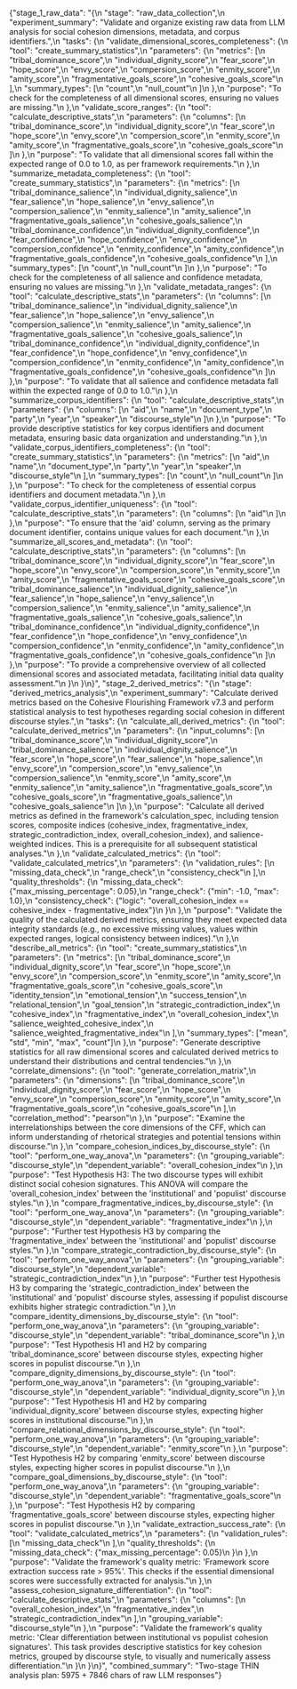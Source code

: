 {"stage_1_raw_data": "{\n  \"stage\": \"raw_data_collection\",\n  \"experiment_summary\": \"Validate and organize existing raw data from LLM analysis for social cohesion dimensions, metadata, and corpus identifiers.\",\n  \"tasks\": {\n    \"validate_dimensional_scores_completeness\": {\n      \"tool\": \"create_summary_statistics\",\n      \"parameters\": {\n        \"metrics\": [\n          \"tribal_dominance_score\",\n          \"individual_dignity_score\",\n          \"fear_score\",\n          \"hope_score\",\n          \"envy_score\",\n          \"compersion_score\",\n          \"enmity_score\",\n          \"amity_score\",\n          \"fragmentative_goals_score\",\n          \"cohesive_goals_score\"\n        ],\n        \"summary_types\": [\n          \"count\",\n          \"null_count\"\n        ]\n      },\n      \"purpose\": \"To check for the completeness of all dimensional scores, ensuring no values are missing.\"\n    },\n    \"validate_score_ranges\": {\n      \"tool\": \"calculate_descriptive_stats\",\n      \"parameters\": {\n        \"columns\": [\n          \"tribal_dominance_score\",\n          \"individual_dignity_score\",\n          \"fear_score\",\n          \"hope_score\",\n          \"envy_score\",\n          \"compersion_score\",\n          \"enmity_score\",\n          \"amity_score\",\n          \"fragmentative_goals_score\",\n          \"cohesive_goals_score\"\n        ]\n      },\n      \"purpose\": \"To validate that all dimensional scores fall within the expected range of 0.0 to 1.0, as per framework requirements.\"\n    },\n    \"summarize_metadata_completeness\": {\n      \"tool\": \"create_summary_statistics\",\n      \"parameters\": {\n        \"metrics\": [\n          \"tribal_dominance_salience\",\n          \"individual_dignity_salience\",\n          \"fear_salience\",\n          \"hope_salience\",\n          \"envy_salience\",\n          \"compersion_salience\",\n          \"enmity_salience\",\n          \"amity_salience\",\n          \"fragmentative_goals_salience\",\n          \"cohesive_goals_salience\",\n          \"tribal_dominance_confidence\",\n          \"individual_dignity_confidence\",\n          \"fear_confidence\",\n          \"hope_confidence\",\n          \"envy_confidence\",\n          \"compersion_confidence\",\n          \"enmity_confidence\",\n          \"amity_confidence\",\n          \"fragmentative_goals_confidence\",\n          \"cohesive_goals_confidence\"\n        ],\n        \"summary_types\": [\n          \"count\",\n          \"null_count\"\n        ]\n      },\n      \"purpose\": \"To check for the completeness of all salience and confidence metadata, ensuring no values are missing.\"\n    },\n    \"validate_metadata_ranges\": {\n      \"tool\": \"calculate_descriptive_stats\",\n      \"parameters\": {\n        \"columns\": [\n          \"tribal_dominance_salience\",\n          \"individual_dignity_salience\",\n          \"fear_salience\",\n          \"hope_salience\",\n          \"envy_salience\",\n          \"compersion_salience\",\n          \"enmity_salience\",\n          \"amity_salience\",\n          \"fragmentative_goals_salience\",\n          \"cohesive_goals_salience\",\n          \"tribal_dominance_confidence\",\n          \"individual_dignity_confidence\",\n          \"fear_confidence\",\n          \"hope_confidence\",\n          \"envy_confidence\",\n          \"compersion_confidence\",\n          \"enmity_confidence\",\n          \"amity_confidence\",\n          \"fragmentative_goals_confidence\",\n          \"cohesive_goals_confidence\"\n        ]\n      },\n      \"purpose\": \"To validate that all salience and confidence metadata fall within the expected range of 0.0 to 1.0.\"\n    },\n    \"summarize_corpus_identifiers\": {\n      \"tool\": \"calculate_descriptive_stats\",\n      \"parameters\": {\n        \"columns\": [\n          \"aid\",\n          \"name\",\n          \"document_type\",\n          \"party\",\n          \"year\",\n          \"speaker\",\n          \"discourse_style\"\n        ]\n      },\n      \"purpose\": \"To provide descriptive statistics for key corpus identifiers and document metadata, ensuring basic data organization and understanding.\"\n    },\n    \"validate_corpus_identifiers_completeness\": {\n      \"tool\": \"create_summary_statistics\",\n      \"parameters\": {\n        \"metrics\": [\n          \"aid\",\n          \"name\",\n          \"document_type\",\n          \"party\",\n          \"year\",\n          \"speaker\",\n          \"discourse_style\"\n        ],\n        \"summary_types\": [\n          \"count\",\n          \"null_count\"\n        ]\n      },\n      \"purpose\": \"To check for the completeness of essential corpus identifiers and document metadata.\"\n    },\n    \"validate_corpus_identifier_uniqueness\": {\n      \"tool\": \"calculate_descriptive_stats\",\n      \"parameters\": {\n        \"columns\": [\n          \"aid\"\n        ]\n      },\n      \"purpose\": \"To ensure that the 'aid' column, serving as the primary document identifier, contains unique values for each document.\"\n    },\n    \"summarize_all_scores_and_metadata\": {\n      \"tool\": \"calculate_descriptive_stats\",\n      \"parameters\": {\n        \"columns\": [\n          \"tribal_dominance_score\",\n          \"individual_dignity_score\",\n          \"fear_score\",\n          \"hope_score\",\n          \"envy_score\",\n          \"compersion_score\",\n          \"enmity_score\",\n          \"amity_score\",\n          \"fragmentative_goals_score\",\n          \"cohesive_goals_score\",\n          \"tribal_dominance_salience\",\n          \"individual_dignity_salience\",\n          \"fear_salience\",\n          \"hope_salience\",\n          \"envy_salience\",\n          \"compersion_salience\",\n          \"enmity_salience\",\n          \"amity_salience\",\n          \"fragmentative_goals_salience\",\n          \"cohesive_goals_salience\",\n          \"tribal_dominance_confidence\",\n          \"individual_dignity_confidence\",\n          \"fear_confidence\",\n          \"hope_confidence\",\n          \"envy_confidence\",\n          \"compersion_confidence\",\n          \"enmity_confidence\",\n          \"amity_confidence\",\n          \"fragmentative_goals_confidence\",\n          \"cohesive_goals_confidence\"\n        ]\n      },\n      \"purpose\": \"To provide a comprehensive overview of all collected dimensional scores and associated metadata, facilitating initial data quality assessment.\"\n    }\n  }\n}", "stage_2_derived_metrics": "{\n  \"stage\": \"derived_metrics_analysis\",\n  \"experiment_summary\": \"Calculate derived metrics based on the Cohesive Flourishing Framework v7.3 and perform statistical analysis to test hypotheses regarding social cohesion in different discourse styles.\",\n  \"tasks\": {\n    \"calculate_all_derived_metrics\": {\n      \"tool\": \"calculate_derived_metrics\",\n      \"parameters\": {\n        \"input_columns\": [\n          \"tribal_dominance_score\",\n          \"individual_dignity_score\",\n          \"tribal_dominance_salience\",\n          \"individual_dignity_salience\",\n          \"fear_score\",\n          \"hope_score\",\n          \"fear_salience\",\n          \"hope_salience\",\n          \"envy_score\",\n          \"compersion_score\",\n          \"envy_salience\",\n          \"compersion_salience\",\n          \"enmity_score\",\n          \"amity_score\",\n          \"enmity_salience\",\n          \"amity_salience\",\n          \"fragmentative_goals_score\",\n          \"cohesive_goals_score\",\n          \"fragmentative_goals_salience\",\n          \"cohesive_goals_salience\"\n        ]\n      },\n      \"purpose\": \"Calculate all derived metrics as defined in the framework's calculation_spec, including tension scores, composite indices (cohesive_index, fragmentative_index, strategic_contradiction_index, overall_cohesion_index), and salience-weighted indices. This is a prerequisite for all subsequent statistical analyses.\"\n    },\n    \"validate_calculated_metrics\": {\n      \"tool\": \"validate_calculated_metrics\",\n      \"parameters\": {\n        \"validation_rules\": [\n          \"missing_data_check\",\n          \"range_check\",\n          \"consistency_check\"\n        ],\n        \"quality_thresholds\": {\n          \"missing_data_check\": {\"max_missing_percentage\": 0.05},\n          \"range_check\": {\"min\": -1.0, \"max\": 1.0},\n          \"consistency_check\": {\"logic\": \"overall_cohesion_index == cohesive_index - fragmentative_index\"}\n        }\n      },\n      \"purpose\": \"Validate the quality of the calculated derived metrics, ensuring they meet expected data integrity standards (e.g., no excessive missing values, values within expected ranges, logical consistency between indices).\"\n    },\n    \"describe_all_metrics\": {\n      \"tool\": \"create_summary_statistics\",\n      \"parameters\": {\n        \"metrics\": [\n          \"tribal_dominance_score\",\n          \"individual_dignity_score\",\n          \"fear_score\",\n          \"hope_score\",\n          \"envy_score\",\n          \"compersion_score\",\n          \"enmity_score\",\n          \"amity_score\",\n          \"fragmentative_goals_score\",\n          \"cohesive_goals_score\",\n          \"identity_tension\",\n          \"emotional_tension\",\n          \"success_tension\",\n          \"relational_tension\",\n          \"goal_tension\",\n          \"strategic_contradiction_index\",\n          \"cohesive_index\",\n          \"fragmentative_index\",\n          \"overall_cohesion_index\",\n          \"salience_weighted_cohesive_index\",\n          \"salience_weighted_fragmentative_index\"\n        ],\n        \"summary_types\": [\"mean\", \"std\", \"min\", \"max\", \"count\"]\n      },\n      \"purpose\": \"Generate descriptive statistics for all raw dimensional scores and calculated derived metrics to understand their distributions and central tendencies.\"\n    },\n    \"correlate_dimensions\": {\n      \"tool\": \"generate_correlation_matrix\",\n      \"parameters\": {\n        \"dimensions\": [\n          \"tribal_dominance_score\",\n          \"individual_dignity_score\",\n          \"fear_score\",\n          \"hope_score\",\n          \"envy_score\",\n          \"compersion_score\",\n          \"enmity_score\",\n          \"amity_score\",\n          \"fragmentative_goals_score\",\n          \"cohesive_goals_score\"\n        ],\n        \"correlation_method\": \"pearson\"\n      },\n      \"purpose\": \"Examine the interrelationships between the core dimensions of the CFF, which can inform understanding of rhetorical strategies and potential tensions within discourse.\"\n    },\n    \"compare_cohesion_indices_by_discourse_style\": {\n      \"tool\": \"perform_one_way_anova\",\n      \"parameters\": {\n        \"grouping_variable\": \"discourse_style\",\n        \"dependent_variable\": \"overall_cohesion_index\"\n      },\n      \"purpose\": \"Test Hypothesis H3: The two discourse types will exhibit distinct social cohesion signatures. This ANOVA will compare the 'overall_cohesion_index' between the 'institutional' and 'populist' discourse styles.\"\n    },\n    \"compare_fragmentative_indices_by_discourse_style\": {\n      \"tool\": \"perform_one_way_anova\",\n      \"parameters\": {\n        \"grouping_variable\": \"discourse_style\",\n        \"dependent_variable\": \"fragmentative_index\"\n      },\n      \"purpose\": \"Further test Hypothesis H3 by comparing the 'fragmentative_index' between the 'institutional' and 'populist' discourse styles.\"\n    },\n    \"compare_strategic_contradiction_by_discourse_style\": {\n      \"tool\": \"perform_one_way_anova\",\n      \"parameters\": {\n        \"grouping_variable\": \"discourse_style\",\n        \"dependent_variable\": \"strategic_contradiction_index\"\n      },\n      \"purpose\": \"Further test Hypothesis H3 by comparing the 'strategic_contradiction_index' between the 'institutional' and 'populist' discourse styles, assessing if populist discourse exhibits higher strategic contradiction.\"\n    },\n    \"compare_identity_dimensions_by_discourse_style\": {\n      \"tool\": \"perform_one_way_anova\",\n      \"parameters\": {\n        \"grouping_variable\": \"discourse_style\",\n        \"dependent_variable\": \"tribal_dominance_score\"\n      },\n      \"purpose\": \"Test Hypothesis H1 and H2 by comparing 'tribal_dominance_score' between discourse styles, expecting higher scores in populist discourse.\"\n    },\n    \"compare_dignity_dimensions_by_discourse_style\": {\n      \"tool\": \"perform_one_way_anova\",\n      \"parameters\": {\n        \"grouping_variable\": \"discourse_style\",\n        \"dependent_variable\": \"individual_dignity_score\"\n      },\n      \"purpose\": \"Test Hypothesis H1 and H2 by comparing 'individual_dignity_score' between discourse styles, expecting higher scores in institutional discourse.\"\n    },\n    \"compare_relational_dimensions_by_discourse_style\": {\n      \"tool\": \"perform_one_way_anova\",\n      \"parameters\": {\n        \"grouping_variable\": \"discourse_style\",\n        \"dependent_variable\": \"enmity_score\"\n      },\n      \"purpose\": \"Test Hypothesis H2 by comparing 'enmity_score' between discourse styles, expecting higher scores in populist discourse.\"\n    },\n    \"compare_goal_dimensions_by_discourse_style\": {\n      \"tool\": \"perform_one_way_anova\",\n      \"parameters\": {\n        \"grouping_variable\": \"discourse_style\",\n        \"dependent_variable\": \"fragmentative_goals_score\"\n      },\n      \"purpose\": \"Test Hypothesis H2 by comparing 'fragmentative_goals_score' between discourse styles, expecting higher scores in populist discourse.\"\n    },\n    \"validate_extraction_success_rate\": {\n      \"tool\": \"validate_calculated_metrics\",\n      \"parameters\": {\n        \"validation_rules\": [\n          \"missing_data_check\"\n        ],\n        \"quality_thresholds\": {\n          \"missing_data_check\": {\"max_missing_percentage\": 0.05}\n        }\n      },\n      \"purpose\": \"Validate the framework's quality metric: 'Framework score extraction success rate > 95%'. This checks if the essential dimensional scores were successfully extracted for analysis.\"\n    },\n    \"assess_cohesion_signature_differentiation\": {\n      \"tool\": \"calculate_descriptive_stats\",\n      \"parameters\": {\n        \"columns\": [\n          \"overall_cohesion_index\",\n          \"fragmentative_index\",\n          \"strategic_contradiction_index\"\n        ],\n        \"grouping_variable\": \"discourse_style\"\n      },\n      \"purpose\": \"Validate the framework's quality metric: 'Clear differentiation between institutional vs populist cohesion signatures'. This task provides descriptive statistics for key cohesion metrics, grouped by discourse style, to visually and numerically assess differentiation.\"\n    }\n  }\n}", "combined_summary": "Two-stage THIN analysis plan: 5975 + 7846 chars of raw LLM responses"}